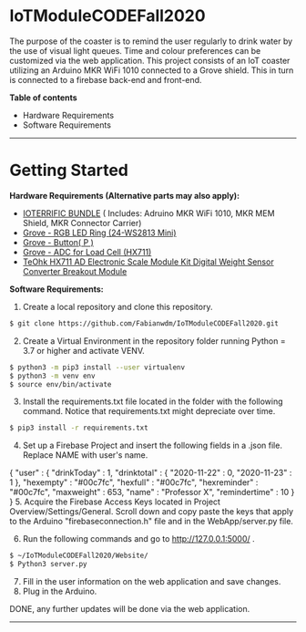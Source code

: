 # IoTModuleCODEFall2020

The purpose of the coaster is to remind the user regularly to drink water by the use of visual light queues. Time and colour preferences can be customized via the web application. 
This project consists of an IoT coaster utilizing an Arduino MKR WiFi 1010 connected to a Grove shield. This in turn is connected to a firebase back-end and front-end. 

**Table of contents**

  - Hardware Requirements
  - Software Requirements
  
***
# Getting Started

**Hardware Requirements (Alternative parts may also apply):**
  - [IOTERRIFIC BUNDLE](https://store.arduino.cc/ioterrific-bundle?fbclid=IwAR3G3JZHI-c6BE_1SgtgXigrpdd4MEiYuUHgQKTsQENQeaK0O0bggGSnpeQ) ( Includes: Adruino MKR WiFi 1010, MKR MEM Shield, MKR Connector Carrier)
  - [Grove - RGB LED Ring (24-WS2813 Mini)](https://www.seeedstudio.com/Grove-RGB-LED-Ring-24-WS2813-Mini-p-4202.html?fbclid=IwAR2OOEO14tSomyQLIjXJU87P1vXfC45io5JNkmHZaqHRMI7zc15hnYPQ4zM)
  - [Grove - Button( P )](https://www.seeedstudio.com/Grove-Button-P.html?fbclid=IwAR3-3Fa21KhUW9APLRXKSOsewg5UNex6-yvkGVzSH6lJga66L1Zj7p9oX6E)
  - [Grove - ADC for Load Cell (HX711)](https://www.seeedstudio.com/Grove-ADC-for-Load-Cell-HX711-p-4361.html?fbclid=IwAR0FQ_E9Q3cQT43ACMMcyP8FBR5F_lrGnOjVAX-Jq4CSGQoFotQ4YVL8Yho)
  - [TeOhk HX711 AD Electronic Scale Module Kit Digital Weight Sensor Converter Breakout Module](https://www.amazon.de/gp/product/B07SQQ4VW5/ref=ppx_yo_dt_b_asin_title_o05_s00?ie=UTF8&psc=1&fbclid=IwAR2aaRFHEXSlEzH3PQKFm9GJmS28iWMqFsXLDmTVpSEW7Dloo7_CC9naiwg)

**Software Requirements:**
1. Create a local repository and clone this repository.
```sh
$ git clone https://github.com/Fabianwdm/IoTModuleCODEFall2020.git
```
2. Create a Virtual Environment in the repository folder running Python = 3.7 or higher and activate VENV.
```sh
$ python3 -m pip3 install --user virtualenv
$ python3 -m venv env
$ source env/bin/activate
```

3. Install the requirements.txt file located in the folder with the following command. Notice that requirements.txt might depreciate over time.
```sh
$ pip3 install -r requirements.txt 
```
4. Set up a Firebase Project and insert the following fields in a .json file. Replace NAME with user's name.

{
  "user" : {
    "drinkToday" : 1,
    "drinktotal" : {
      "2020-11-22" : 0,
      "2020-11-23" : 1
    },
    "hexempty" : "#00c7fc",
    "hexfull" : "#00c7fc",
    "hexreminder" : "#00c7fc",
    "maxweight" : 653,
    "name" : "Professor X",
    "remindertime" : 10
  }
}
5. Acquire the Firebase Access Keys located in Project Overview/Settings/General. Scroll down and copy paste the keys that apply to the Arduino "firebaseconnection.h" file and in the WebApp/server.py file.

6. Run the following commands and go to  http://127.0.0.1:5000/ .

```sh
$ ~/IoTModuleCODEFall2020/Website/
$ Python3 server.py
```
7. Fill in the user information on the web application and save changes.
8. Plug in the Arduino.

DONE, any further updates will be done via the web application.

***